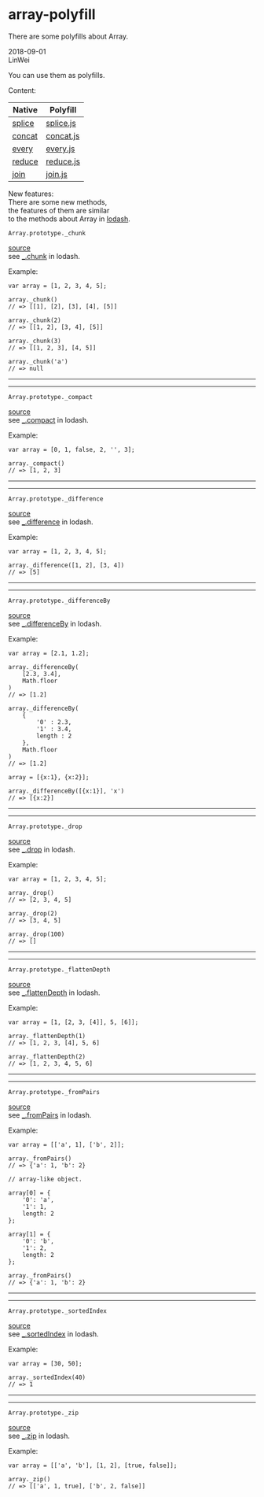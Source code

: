# array-polyfill
There are some polyfills about Array.  

2018-09-01  
LinWei  

You can use them as polyfills.  
  
Content: 

| Native | Polyfill |
|--------|----------|
|[splice](https://developer.mozilla.org/en-US/docs/Web/JavaScript/Reference/Global_Objects/Array/splice.)|[splice.js](https://github.com/asilinwei/array-polyfill/blob/master/src/splice.js)|
|[concat](https://developer.mozilla.org/en-US/docs/Web/JavaScript/Reference/Global_Objects/Array/concat)|[concat.js](https://github.com/asilinwei/array-polyfill/blob/master/src/concat.js)|
|[every](https://developer.mozilla.org/en-US/docs/Web/JavaScript/Reference/Global_Objects/Array/every)|[every.js](https://github.com/asilinwei/array-polyfill/blob/master/src/every.js)|
|[reduce](https://developer.mozilla.org/en-US/docs/Web/JavaScript/Reference/Global_Objects/Array/Reduce)|[reduce.js](https://github.com/asilinwei/array-polyfill/blob/master/src/reduce.js)|
|[join](https://developer.mozilla.org/en-US/docs/Web/JavaScript/Reference/Global_Objects/Array/join)|[join.js](https://github.com/asilinwei/array-polyfill/blob/master/src/join.js)|  
  
New features:  
There are some new methods,  
the features of them are similar  
to the methods about Array in 
[lodash](https://lodash.com/).  
   
```
Array.prototype._chunk
```    
[source](https://github.com/asilinwei/array-polyfill/blob/master/src/chunk.js)    
see [_.chunk](https://lodash.com/docs/4.17.10#chunk) in lodash.
    
Example:  
```
var array = [1, 2, 3, 4, 5];

array._chunk()
// => [[1], [2], [3], [4], [5]]

array._chunk(2)
// => [[1, 2], [3, 4], [5]]

array._chunk(3)
// => [[1, 2, 3], [4, 5]]

array._chunk('a')
// => null
```                                                              
---------------------------------
---------------------------------             
```
Array.prototype._compact
```     
[source](https://github.com/asilinwei/array-polyfill/blob/master/src/compact.js)     
see [_.compact](https://lodash.com/docs/4.17.10#compact) in lodash.
       
Example:
```
var array = [0, 1, false, 2, '', 3];

array._compact()
// => [1, 2, 3]
```       
------------------------------
------------------------------
```
Array.prototype._difference
```       
[source](https://github.com/asilinwei/array-polyfill/blob/master/src/difference.js)          
see [_.difference](https://lodash.com/docs/4.17.10#difference) in lodash.      
       
Example:            
```
var array = [1, 2, 3, 4, 5];

array._difference([1, 2], [3, 4])
// => [5]
```      
-----------------------------
-----------------------------
```
Array.prototype._differenceBy
```
[source](https://github.com/asilinwei/array-polyfill/blob/master/src/differenceBy.js)    
see [_.differenceBy](https://lodash.com/docs/4.17.10#differenceBy) in lodash.   
           
Example:
```
var array = [2.1, 1.2];

array._differenceBy(
    [2.3, 3.4],
    Math.floor
)
// => [1.2]

array._differenceBy(
    {
    	'0' : 2.3,
    	'1' : 3.4,
    	length : 2
    },
    Math.floor
)
// => [1.2]

array = [{x:1}, {x:2}];

array._differenceBy([{x:1}], 'x')
// => [{x:2}]
```           
-----------------------------
-----------------------------
```
Array.prototype._drop
```   
[source](https://github.com/asilinwei/array-polyfill/blob/master/src/drop.js)       
see [_.drop](https://lodash.com/docs/4.17.10#drop) in lodash.    
        
Example:
```
var array = [1, 2, 3, 4, 5];

array._drop()
// => [2, 3, 4, 5]

array._drop(2)
// => [3, 4, 5]

array._drop(100)
// => []
```        
-----------------------------
-----------------------------
```
Array.prototype._flattenDepth
```   
[source](https://github.com/asilinwei/array-polyfill/blob/master/src/flattenDepth.js)       
see [_.flattenDepth](https://lodash.com/docs/4.17.10#flattenDepth) in lodash.    
         
Example:
```
var array = [1, [2, 3, [4]], 5, [6]];

array._flattenDepth(1)
// => [1, 2, 3, [4], 5, 6]

array._flattenDepth(2)
// => [1, 2, 3, 4, 5, 6]
```   
--------------------------------
--------------------------------
```
Array.prototype._fromPairs
```   
[source](https://github.com/asilinwei/array-polyfill/blob/master/src/fromPairs.js)       
see [_.fromPairs](https://lodash.com/docs/4.17.10#fromPairs) in lodash.     
        
Example:
```
var array = [['a', 1], ['b', 2]];

array._fromPairs()
// => {'a': 1, 'b': 2}

// array-like object.

array[0] = {
    '0': 'a',
    '1': 1,
    length: 2
};

array[1] = {
    '0': 'b',
    '1': 2,
    length: 2
};

array._fromPairs()
// => {'a': 1, 'b': 2}
```        
--------------------------------
--------------------------------
```
Array.prototype._sortedIndex
```    
[source](https://github.com/asilinwei/array-polyfill/blob/master/src/sortedIndex.js)     
see [_.sortedIndex](https://lodash.com/docs/4.17.10#sortedIndex) in lodash.       
         
Example:
```
var array = [30, 50];

array._sortedIndex(40)
// => 1
```
--------------------------------
--------------------------------
```
Array.prototype._zip
```   
[source](https://github.com/asilinwei/array-polyfill/blob/master/src/zip.js)     
see [_.zip](https://lodash.com/docs/4.17.10#zip) in lodash.   
       
Example:   
```
var array = [['a', 'b'], [1, 2], [true, false]];

array._zip()
// => [['a', 1, true], ['b', 2, false]]
```             